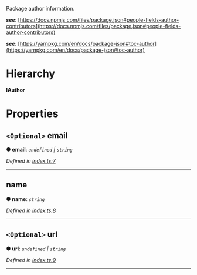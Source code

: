

Package author information.

*__see__*: [https://docs.npmjs.com/files/package.json#people-fields-author-contributors](https://docs.npmjs.com/files/package.json#people-fields-author-contributors)

*__see__*: [https://yarnpkg.com/en/docs/package-json#toc-author](https://yarnpkg.com/en/docs/package-json#toc-author)

# Hierarchy

**IAuthor**

# Properties

<a id="email"></a>

## `<Optional>` email

**● email**: *`undefined` \| `string`*

*Defined in [index.ts:7](https://github.com/ajaxlab/package-json-type/blob/ad7a0e6/src/index.ts#L7)*

___
<a id="name"></a>

##  name

**● name**: *`string`*

*Defined in [index.ts:8](https://github.com/ajaxlab/package-json-type/blob/ad7a0e6/src/index.ts#L8)*

___
<a id="url"></a>

## `<Optional>` url

**● url**: *`undefined` \| `string`*

*Defined in [index.ts:9](https://github.com/ajaxlab/package-json-type/blob/ad7a0e6/src/index.ts#L9)*

___

